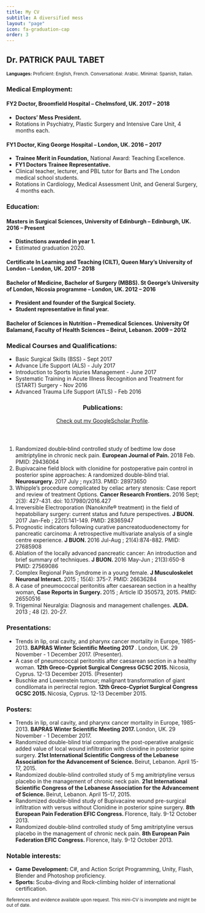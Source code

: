 ```yaml
---
title: My CV
subtitle: A diversified mess
layout: "page"
icon: fa-graduation-cap
order: 3
---
```



<h2>Dr. PATRICK PAUL TABET </h2>


<p><sub><b>Languages: </b>    	Proficient: English, French.    Conversational: Arabic.    Minimal: Spanish, Italian.</sub></p>

<h3>Medical Employment:</h3>

<h4> <b>FY2 Doctor,</b> Broomfield Hospital – Chelmsford, UK. 2017 – 2018 </h4>	

<ul>
	<li><b>Doctors’ Mess President.</b></li>
	<li>Rotations in Psychiatry, Plastic Surgery and Intensive Care Unit, 4 months each.</li>
			</ul>


<h4> <b>FY1 Doctor,</b> King George Hospital – London, UK. 2016 – 2017</h4> 

<ul>
	<li><b>Trainee Merit in Foundation,</b> National Award: Teaching Excellence.</li>
	<li><b>FY1 Doctors Trainee Representative.</b></li>
        <li>Clinical teacher, lecturer, and PBL tutor for Barts and The London medical school students.</li>
        <li>Rotations in Cardiology, Medical Assessment Unit, and General Surgery, 4 months each.</li>
			  </ul>


<h3>Education:</h3>

<h4>Masters in Surgical Sciences, University of Edinburgh – Edinburgh, UK. 2016 – Present </h4>

<ul>
	<li><b>Distinctions awarded in year 1.</b></li>
        <li>Estimated graduation 2020.</li>
          </ul>


<h4>Certificate In Learning and Teaching (CILT), Queen Mary’s University of London – London, UK. 2017 - 2018 </h4>

<h4>Bachelor of Medicine, Bachelor of Surgery (MBBS). St George’s University of London, Nicosia programme – London, UK. 2012 – 2016</h4>
	
<ul>
	<li><b>President and founder of the Surgical Society.</b></li>
        <li><b>Student representative in final year.</b></li>
          </ul>

<h4>Bachelor of Sciences in Nutrition – Premedical Sciences. University Of Balamand, Faculty of Health Sciences – Beirut, Lebanon.				2009 – 2012</h4>


<h3>Medical Courses and Qualifications:</h3>

<ul>
	<li>Basic Surgical Skills (BSS) - Sept 2017</li>
        <li>Advance Life Support (ALS) - July 2017</li>
	<li>Introduction to Sports Injuries Management - June 2017</li>
        <li>Systematic Training in Acute Illness Recognition and Treatment for (START) Surgery - Nov 2016</li>
        <li>Advanced Trauma Life Support (ATLS) - Feb 2016</li>
          </ul>

<header>
		<h3>Publications:</h3>
		<p><a href="https://scholar.google.co.uk/citations?user=lDCtpHUAAAAJ&hl=en">Check out my GoogleScholar Profile</a>.</p>
	</header>
  
<ol>
				<li>Randomized double‐blind controlled study of bedtime low dose amitriptyline in chronic neck pain.  <b>European Journal of Pain. </b> 2018 Feb. PMID: 29436064</li>
				<li>Bupivacaine field block with clonidine for postoperative pain control in posterior spine approaches: A randomized double-blind trial.  <b>Neurosurgery. </b> 2017 July ; nyx313. PMID: 28973650</li>
				<li>Whipple’s procedure complicated by celiac artery stenosis: Case report and review of treatment Options.  <b>Cancer Research Frontiers. </b> 2016 Sept; 2(3): 427-431. doi: 10.17980/2016.427</li>
				<li>Irreversible Electroporation (Nanoknife® treatment) in the field of hepatobiliary surgery: current status and future perspectives.  <b>J BUON. </b>2017 Jan-Feb ; 22(1):141-149. PMID: 28365947</li>
				<li>Prognostic indicators following curative pancreatoduodenectomy for pancreatic carcinoma: A retrospective multivariate analysis of a single centre experience.  <b>J BUON.  </b>2016 Jul-Aug ; 21(4):874-882. PMID: 27685908</li>
				<li>Ablation of the locally advanced pancreatic cancer: An introduction and brief summary of techniques.  <b>J BUON. </b> 2016 May-Jun ; 21(3):650-8 PMID: 27569086</li>
				<li>Complex Regional Pain Syndrome in a young female.  <b>J Musculoskelet Neuronal Interact. </b> 2015 ; 15(4): 375-7. PMID: 26636284</li>
				<li>A case of pneumococcal peritonitis after caesarean section in a healthy woman,  <b>Case Reports in Surgery. </b> 2015 ; Article ID 350573, 2015. PMID: 26550516</li>
				<li>Trigeminal Neuralgia: Diagnosis and management challenges.  <b>JLDA. </b> 2013 ; 48 (2). 20-27.</li>
			</ol>


<h3>Presentations:</h3>

<ul>
	<li>Trends in lip, oral cavity, and pharynx cancer mortality in Europe, 1985-2013.  <b>BAPRAS Winter Scientific Meeting 2017 </b>. London, UK. 29 November - 1 December 2017. (Presenter).</li>
        <li>A case of pneumococcal peritonitis after caesarean section in a healthy woman.  <b>12th Greco-Cypriot Surgical Congress GCSC 2015.  </b>Nicosia, Cyprus. 12-13 December 2015. (Presenter)</li>
  <li>Buschke and Lowenstein tumour; malignant transformation of giant condilomata in perirectal region.  <b>12th Greco-Cypriot Surgical Congress GCSC 2015. </b> Nicosia, Cyprus. 12-13 December 2015.</li>
          </ul>


<h3>Posters:</h3>

<ul>
	<li>Trends in lip, oral cavity, and pharynx cancer mortality in Europe, 1985-2013.  <b>BAPRAS Winter Scientific Meeting 2017.  </b>London, UK. 29 November - 1 December 2017.</li>
        <li>Randomized double-blind trial comparing the post-operative analgesic added value of local wound infiltration with clonidine in posterior spine surgery. <b> 21st International Scientific Congress of the Lebanese Association for the Advancement of Science. </b> Beirut, Lebanon. April 15-17, 2015.</li>
	<li>Randomized double-blind controlled study of 5 mg amitriptyline versus placebo in the management of chronic neck pain.  <b>21st International Scientific Congress of the Lebanese Association for the Advancement of Science. </b> Beirut, Lebanon. April 15-17, 2015.</li>
        <li>Randomized double-blind study of Bupivacaine wound pre-surgical infiltration with versus without Clonidine in posterior spine surgery.  <b>8th European Pain Federation EFIC Congress. </b> Florence, Italy. 9-12 October 2013.</li>
	<li>Randomized double-blind controlled study of 5mg amitriptyline versus placebo in the management of chronic neck pain. <b> 8th European Pain Federation EFIC Congress. </b> Florence, Italy. 9-12 October 2013.</li>
          </ul>
   
   
   <h3>Notable interests:</h3>
   
<ul>
	<li>  <b>Game Development: </b> C#, and Action Script Programming, Unity, Flash, Blender and Photoshop proficiency.</li>
        <li>  <b>Sports:  </b>Scuba-diving and Rock-climbing holder of international certification.</li>
          </ul>
          
<p> <sub>References and evidence available upon request. This mini-CV is invomplete and might be out of date.</sub></p>
